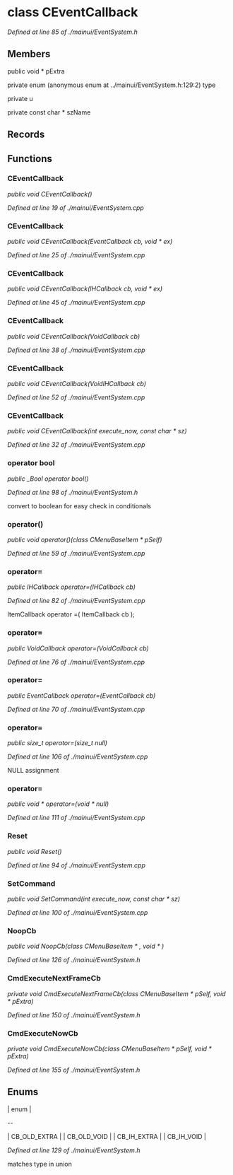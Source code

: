 # class CEventCallback

*Defined at line 85 of ./mainui/EventSystem.h*

## Members

public void * pExtra

private enum (anonymous enum at ../mainui/EventSystem.h:129:2) type

private  u

private const char * szName



## Records





## Functions

### CEventCallback

*public void CEventCallback()*

*Defined at line 19 of ./mainui/EventSystem.cpp*

### CEventCallback

*public void CEventCallback(EventCallback cb, void * ex)*

*Defined at line 25 of ./mainui/EventSystem.cpp*

### CEventCallback

*public void CEventCallback(IHCallback cb, void * ex)*

*Defined at line 45 of ./mainui/EventSystem.cpp*

### CEventCallback

*public void CEventCallback(VoidCallback cb)*

*Defined at line 38 of ./mainui/EventSystem.cpp*

### CEventCallback

*public void CEventCallback(VoidIHCallback cb)*

*Defined at line 52 of ./mainui/EventSystem.cpp*

### CEventCallback

*public void CEventCallback(int execute_now, const char * sz)*

*Defined at line 32 of ./mainui/EventSystem.cpp*

### operator bool

*public _Bool operator bool()*

*Defined at line 98 of ./mainui/EventSystem.h*

 convert to boolean for easy check in conditionals

### operator()

*public void operator()(class CMenuBaseItem * pSelf)*

*Defined at line 59 of ./mainui/EventSystem.cpp*

### operator=

*public IHCallback operator=(IHCallback cb)*

*Defined at line 82 of ./mainui/EventSystem.cpp*

 ItemCallback operator =( ItemCallback cb );

### operator=

*public VoidCallback operator=(VoidCallback cb)*

*Defined at line 76 of ./mainui/EventSystem.cpp*

### operator=

*public EventCallback operator=(EventCallback cb)*

*Defined at line 70 of ./mainui/EventSystem.cpp*

### operator=

*public size_t operator=(size_t null)*

*Defined at line 106 of ./mainui/EventSystem.cpp*

 NULL assignment

### operator=

*public void * operator=(void * null)*

*Defined at line 111 of ./mainui/EventSystem.cpp*

### Reset

*public void Reset()*

*Defined at line 94 of ./mainui/EventSystem.cpp*

### SetCommand

*public void SetCommand(int execute_now, const char * sz)*

*Defined at line 100 of ./mainui/EventSystem.cpp*

### NoopCb

*public void NoopCb(class CMenuBaseItem * , void * )*

*Defined at line 126 of ./mainui/EventSystem.h*

### CmdExecuteNextFrameCb

*private void CmdExecuteNextFrameCb(class CMenuBaseItem * pSelf, void * pExtra)*

*Defined at line 150 of ./mainui/EventSystem.h*

### CmdExecuteNowCb

*private void CmdExecuteNowCb(class CMenuBaseItem * pSelf, void * pExtra)*

*Defined at line 155 of ./mainui/EventSystem.h*



## Enums

| enum  |

--

| CB_OLD_EXTRA |
| CB_OLD_VOID |
| CB_IH_EXTRA |
| CB_IH_VOID |


*Defined at line 129 of ./mainui/EventSystem.h*

 matches type in union



